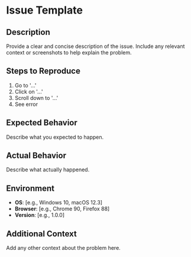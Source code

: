 # Issue Template

## Description

Provide a clear and concise description of the issue. Include any relevant context or screenshots to help explain the problem.

## Steps to Reproduce

1. Go to '...'
2. Click on '...'
3. Scroll down to '...'
4. See error

## Expected Behavior

Describe what you expected to happen.

## Actual Behavior

Describe what actually happened.

## Environment

- **OS**: [e.g., Windows 10, macOS 12.3]
- **Browser**: [e.g., Chrome 90, Firefox 88]
- **Version**: [e.g., 1.0.0]

## Additional Context

Add any other context about the problem here.
